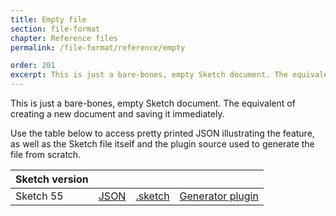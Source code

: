 ```yaml
---
title: Empty file
section: file-format
chapter: Reference files
permalink: /file-format/reference/empty

order: 201
excerpt: This is just a bare-bones, empty Sketch document. The equivalent of creating a new document and saving it immediately.
---
```


This is just a bare-bones, empty Sketch document. The equivalent of creating a new document and saving it immediately.

Use the table below to access pretty printed JSON illustrating the feature, as well as the Sketch file itself and the plugin source used to generate the file from scratch.

| Sketch version |                                                                                                  |                                                                                                            |                                                                                                                                           |
| -------------- | ------------------------------------------------------------------------------------------------ | ---------------------------------------------------------------------------------------------------------- | ----------------------------------------------------------------------------------------------------------------------------------------- |
| Sketch 55      | [JSON](https://github.com/BohemianCoding/SketchAPI/tree/develop/reference-files/55/empty/output) | [.sketch](https://github.com/BohemianCoding/SketchAPI/tree/develop/reference-files/55/empty/output.sketch) | [Generator plugin](https://github.com/BohemianCoding/SketchAPI/tree/develop/reference-files/plugin.sketchplugin/Contents/Sketch/empty.js) |
